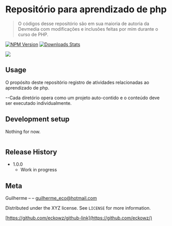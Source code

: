 # Repositório para aprendizado de php
> O códigos desse repositório são em sua maioria de autoria da Devmedia com modificações e inclusões feitas por mim durante o curso de PHP.

[![NPM Version][npm-image]][npm-url]
[![Downloads Stats][npm-downloads]][npm-url]



![](header.png)

## Usage

O propósito deste repositório registro de atividades relacionadas ao aprendizado de php.

--Cada diretório opera como um projeto auto-contido e o conteúdo deve ser executado individualmente.

## Development setup

Nothing for now.

```sh

```

## Release History

* 1.0.0
    * Work in progress

## Meta

Guilherme – [](https://www.linkedin.com/in/guilherme-eco-7a892aa7/) – guilherme_eco@hotmail.com

Distributed under the XYZ license. See ``LICENSE`` for more information.

[https://github.com/eckowz/github-link](https://github.com/eckowz/)



<!-- Markdown link & img dfn's -->
[npm-image]: https://img.shields.io/npm/v/datadog-metrics.svg?style=flat-square
[npm-url]: https://npmjs.org/package/datadog-metrics
[npm-downloads]: https://img.shields.io/npm/dm/datadog-metrics.svg?style=flat-square
[wiki]: https://github.com/yourname/yourproject/wiki